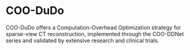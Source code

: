 # COO-DuDo
COO-DuDo offers a Computation-Overhead Optimization strategy for sparse-view CT reconstruction, implemented through the COO-DDNet series and validated by extensive research and clinical trials.
